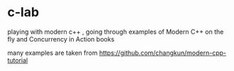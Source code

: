 # c-lab

playing with modern c++ , going through examples of Modern C++ on the fly and Concurrency in Action books

many examples are taken from https://github.com/changkun/modern-cpp-tutorial
